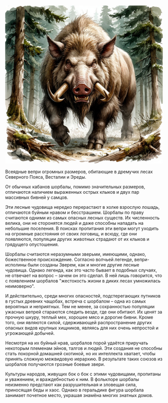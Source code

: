 ![Шорбал](images/shorbal.jpg)

Всеядные вепри огромных размеров, обитающие в дремучих лесах Северного Пояса, Весталии и Эреды.

От обычных кабанов шорбалы, помимо значительных размеров, отличаются наличием выраженных острых клыков и двух пар массивных бивней у самцов.

Эти лесные чудовища нередко перерастают в холке взрослую лошадь, отличаются буйным нравом и бесстрашием. Шорбалы по праву считаются одними из самых опасных лесных существ. Их численность велика, они не сторонятся людей и даже способны нападать на небольшие поселения. В поисках пропитания эти вепри могут уходить на огромные расстояния от своих логовищ, и всюду, где они появляются, популяции других животных страдают от их клыков и грядущего опустошения.

Шорбалы считаются неразумными зверьми, имеющими, однако, божественное происхождение. Согласно волчьей легенде, вепри-исполины были созданы Зверем, как и многие другие лесные чудовища. Однако легенда, как это часто бывает в подобных случаях, не отвечает на вопрос – зачем он это сделал. В ней лишь говорится, что с появлением шорбалов "жестокость жизни в диких лесах умножилась неимоверно".

И действительно, среди многих опасностей, подстерегающих путников в густых древних чащобах, встреча с шорбалом – одна из самых вероятных и неприятных. Тем не менее, за сохранностью популяции ужасных вепрей стараются следить везде, где они обитают. Их ценят за прочную шкуру, теплый мех, хорошее мясо и дорогие бивни. Кроме того, они являются силой, сдерживающей распространение других опасных видов крупных хищников, являясь для них очень непростой и угрожающей добычей.

Несмотря на их буйный нрав, шорбалов порой удаётся приручать некоторым племенам эйнов, талгов и людей. Эти создания не способны стать покорной домашней скотиной, но их интеллекта хватает, чтобы принять сложную межвидовую иерархию. В результате таких союзов из шорбалов получаются грозные боевые звери.

Культуры народов, живущих бок о бок с этими чудовищами, пропитаны и уважением, и враждебностью к ним. В фольклоре шорбалы неизменно предстают как разрушительная и зловещая сила, приносящая беды и хаос. Однако в геральдике фигура шорбала занимает почетное место, украшая знамёна многих знатных домов.

